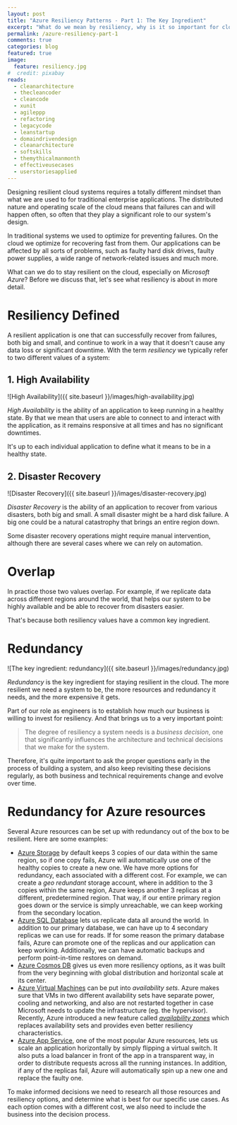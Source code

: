 ```yaml
---
layout: post
title: "Azure Resiliency Patterns - Part 1: The Key Ingredient"
excerpt: "What do we mean by resiliency, why is it so important for cloud systems, and what is primarily based upon?"
permalink: /azure-resiliency-part-1
comments: true
categories: blog
featured: true
image:
  feature: resiliency.jpg
#  credit: pixabay
reads:
  - cleanarchitecture
  - thecleancoder
  - cleancode
  - xunit
  - agileppp
  - refactoring
  - legacycode
  - leanstartup
  - domaindrivendesign
  - cleanarchitecture
  - softskills
  - themythicalmanmonth
  - effectiveusecases
  - userstoriesapplied
---
```


Designing resilient cloud systems requires a totally different mindset than what we are used to for traditional enterprise applications. The distributed nature and operating scale of the cloud means that failures can and will happen often, so often that they play a significant role to our system's design.

In traditional systems we used to optimize for preventing failures. On the cloud we optimize for recovering fast from them. Our applications can be affected by all sorts of problems, such as faulty hard disk drives, faulty power supplies, a wide range of network-related issues and much more. 

What can we do to stay resilient on the cloud, especially on *Microsoft Azure*? Before we discuss that, let's see what resiliency is about in more detail. 

# Resiliency Defined

A resilient application is one that can successfully recover from failures, both big and small, and continue to work in a way that it doesn't cause any data loss or significant downtime. With the term *resiliency* we typically refer to two different values of a system:

## 1. High Availability

![High Availability]({{ site.baseurl }}/images/high-availability.jpg)

*High Availability* is the ability of an application to keep running in a healthy state. By that we mean that users are able to connect to and interact with the application, as it remains responsive at all times and has no significant downtimes.

It's up to each individual application to define what it means to be in a healthy state.

## 2. Disaster Recovery

![Disaster Recovery]({{ site.baseurl }}/images/disaster-recovery.jpg)

*Disaster Recovery* is the ability of an application to recover from various disasters, both big and small. A small disaster might be a hard disk failure. A big one could be a natural catastrophy that brings an entire region down.

Some disaster recovery operations might require manual intervention, although there are several cases where we can rely on automation.

# Overlap

In practice those two values overlap. For example, if we replicate data across different regions around the world, that helps our system to be highly available and be able to recover from disasters easier.

That's because both resiliency values have a common key ingredient.

# Redundancy

![The key ingredient: redundancy]({{ site.baseurl }}/images/redundancy.jpg)

*Redundancy* is the key ingredient for staying resilient in the cloud. The more resilient we need a system to be, the more resources and redundancy it needs, and the more expensive it gets.

Part of our role as engineers is to establish how much our business is willing to invest for resiliency. And that brings us to a very important point:

> The degree of resiliency a system needs is a *business decision*, one that significantly influences the architecture and technical decisions that we make for the system.

Therefore, it's quite important to ask the proper questions early in the process of building a system, and also keep revisiting these decisions regularly, as both business and technical requirements change and evolve over time.

# Redundancy for Azure resources

Several Azure resources can be set up with redundancy out of the box to be resilient. Here are some examples:

* [Azure Storage](https://azure.microsoft.com/en-us/services/storage/) by default keeps 3 copies of our data within the same region, so if one copy fails, Azure will automatically use one of the healthy copies to create a new one. We have more options for redundancy, each associated with a different cost. For example, we can create a *geo redundant* storage account, where in addition to the 3 copies within the same region, Azure keeps another 3 replicas at a different, predetermined region. That way, if our entire primary region goes down or the service is simply unreachable, we can keep working from the secondary location.
* [Azure SQL Database](https://azure.microsoft.com/en-us/services/sql-database/) lets us replicate data all around the world. In addition to our primary database, we can have up to 4 secondary replicas we can use for reads. If for some reason the primary database fails, Azure can promote one of the replicas and our application can keep working. Additionally, we can have automatic backups and perform point-in-time restores on demand.
* [Azure Cosmos DB](https://azure.microsoft.com/en-us/services/cosmos-db/) gives us even more resiliency options, as it was built from the very beginning with global distribution and horizontal scale at its center.
* [Azure Virtual Machines](https://azure.microsoft.com/en-us/services/virtual-machines/) can be put into *availability sets*. Azure makes sure that VMs in two different availability sets have separate power, cooling and networking, and also are not restarted together in case Microsoft needs to update the infrastructure (eg. the hypervisor). Recently, Azure introduced a new feature called [*availability zones*](https://blogs.msdn.microsoft.com/igorpag/2017/10/08/why-azure-availability-zones/) which replaces availability sets and provides even better resiliency characteristics.
* [Azure App Service](https://azure.microsoft.com/en-us/services/app-service/), one of the most popular Azure resources, lets us scale an application horizontally by simply flipping a virtual switch. It also puts a load balancer in front of the app in a transparent way, in order to distribute requests across all the running instances. In addition, if any of the replicas fail, Azure will automatically spin up a new one and replace the faulty one.

To make informed decisions we need to research all those resources and resiliency options, and determine what is best for our specific use cases. As each option comes with a different cost, we also need to include the business into the decision process.

